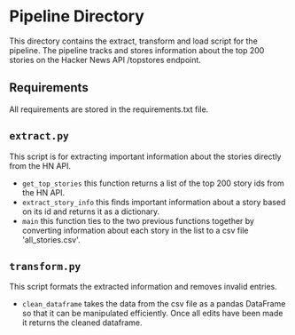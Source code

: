 # Pipeline Directory

This directory contains the extract, transform and load script for the pipeline.
The pipeline tracks and stores information about the top 200 stories on the Hacker News API /topstores endpoint.

## Requirements

All requirements are stored in the requirements.txt file.

## `extract.py`

This script is for extracting important information about the stories directly from the HN API.

- `get_top_stories` this function returns a list of the top 200 story ids from the HN API.
- `extract_story_info` this finds important information about a story based on its id and returns it as a dictionary.
- `main` this function ties to the two previous functions together by converting information about each story in the list to a csv file 'all_stories.csv'.

## `transform.py`

This script formats the extracted information and removes invalid entries.

- `clean_dataframe` takes the data from the csv file as a pandas DataFrame so that it can be manipulated efficiently. Once all edits have been made it returns the cleaned dataframe.
